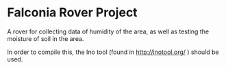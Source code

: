 Falconia Rover Project
=======================
A rover for collecting data of humidity of the area, as well as testing the 
moisture of soil in the area.

In order to compile this, the Ino tool (found in <http://inotool.org/> ) should 
be used.
